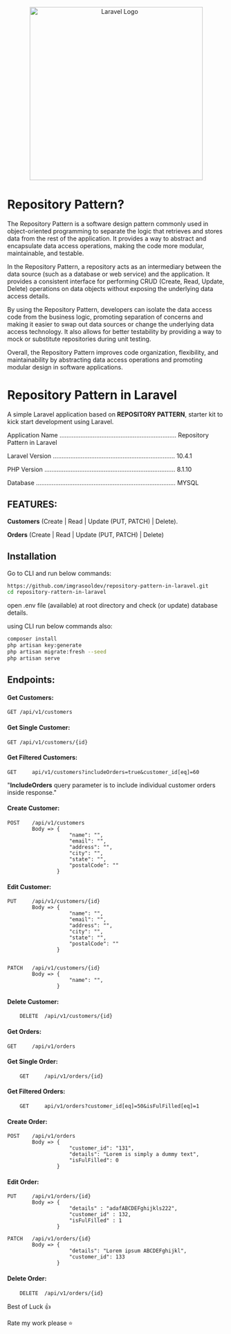 <p align="center"><a href="https://laravel.com" target="_blank"><img src="https://raw.githubusercontent.com/laravel/art/master/logo-lockup/5%20SVG/2%20CMYK/1%20Full%20Color/laravel-logolockup-cmyk-red.svg" width="400" alt="Laravel Logo"></a></p>


# Repository Pattern? 

The Repository Pattern is a software design pattern commonly used in object-oriented programming to separate the logic that retrieves and stores data from the rest of the application. It provides a way to abstract and encapsulate data access operations, making the code more modular, maintainable, and testable.

In the Repository Pattern, a repository acts as an intermediary between the data source (such as a database or web service) and the application. It provides a consistent interface for performing CRUD (Create, Read, Update, Delete) operations on data objects without exposing the underlying data access details.

By using the Repository Pattern, developers can isolate the data access code from the business logic, promoting separation of concerns and making it easier to swap out data sources or change the underlying data access technology. It also allows for better testability by providing a way to mock or substitute repositories during unit testing.

Overall, the Repository Pattern improves code organization, flexibility, and maintainability by abstracting data access operations and promoting modular design in software applications.

# Repository Pattern in Laravel

A simple Laravel application based on **REPOSITORY PATTERN**,  starter kit to kick start development using Laravel. 

Application Name ................................................................... Repository Pattern in Laravel

Laravel Version ...................................................................... 10.4.1

PHP Version ........................................................................... 8.1.10

Database ................................................................................ MYSQL 

## FEATURES:
**Customers**  	(Create | Read | Update (PUT, PATCH) | Delete).

**Orders**  		(Create | Read | Update (PUT, PATCH) | Delete) 

## Installation
Go to CLI and run below commands:  
```bash
https://github.com/imgrasooldev/repository-pattern-in-laravel.git
cd repository-rattern-in-laravel
```
open .env file (available) at root directory and check (or update) database details.

using CLI run below commands also:  
```bash
composer install
php artisan key:generate
php artisan migrate:fresh --seed
php artisan serve
```

## Endpoints: 

#### Get Customers: 
```
GET	/api/v1/customers
```
#### Get Single Customer: 
```
GET	/api/v1/customers/{id}
```
#### Get Filtered Customers: 
```
GET 	api/v1/customers?includeOrders=true&customer_id[eq]=60
```
"**IncludeOrders** query parameter is to include individual customer orders inside response."

#### Create Customer:
```
POST	/api/v1/customers
        Body => {
    			    "name": "",
    				"email": "",
    				"address": "",
    				"city": "",
    				"state": "",
    				"postalCode": ""
                }
```

#### Edit Customer:
```
PUT 	/api/v1/customers/{id}
		Body => {
                    "name": "",
                    "email": "",
                    "address": "",
                    "city": "",
                    "state": "",
                    "postalCode": ""
                }


PATCH 	/api/v1/customers/{id}
		Body => {
                    "name": "",
                }
```

#### Delete Customer:
```
	DELETE 	/api/v1/customers/{id}
```
#### Get Orders:
```
GET 	/api/v1/orders
```
#### Get Single Order:
```
	GET 	/api/v1/orders/{id}
```
#### Get Filtered Orders:
```
	GET	    api/v1/orders?customer_id[eq]=50&isFulFilled[eq]=1
```
#### Create Order:
```
POST	/api/v1/orders
        Body => {
                    "customer_id": "131",
					"details": "Lorem is simply a dummy text",
					"isFulFilled": 0
                }
```

#### Edit Order:
```
PUT 	/api/v1/orders/{id}
        Body => {
                    "details" : "adafABCDEFghijkls222", 
					"customer_id" : 132,
					"isFulFilled" : 1
                }

PATCH 	/api/v1/orders/{id}
        Body => {
                    "details": "Lorem ipsum ABCDEFghijkl",
					"customer_id": 133
                }
```

#### Delete Order:
```
	DELETE 	/api/v1/orders/{id}
```





Best of Luck :+1:

Rate my work please :star:

